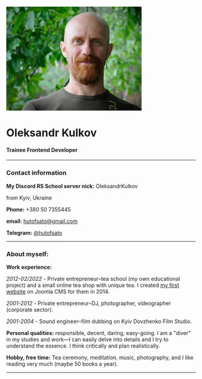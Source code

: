 ![My photo](./my-photo.jpg "My photo")

# **Oleksandr Kulkov**

#### Trainee Frontend Developer

---

### **Contact information**

**My Discord RS School server nick:**
OleksandrKulkov

from Kyiv, Ukraine

**Phone:** +380 50 7355445

**email:** <hutofsato@gmail.com>

**Telegram:** [@hutofsato](https://t.me/hutofsato "My Telegram")

---

### **About myself:**

**Work experience:**

_2012-02/2022_ - Private entrepreneur–tea school (my own educational project) and a small online tea shop with unique tea. I created [my first website](https://teahut.com.ua) on Joomla CMS for them in 2014.

_2001-2012_ - Private entrepreneur–DJ, photographer, videographer (corporate sector).

_2001-2004_ - Sound engineer–film dubbing on Kyiv Dovzhenko Film Studio.

**Personal qualities:**
responsible, decent, daring, easy-going. I am a "diver" in my studies and work—I can easily delve into details and I try to understand the essence. I think critically and plan realistically.

**Hobby, free time:**
Tea ceremony, meditation, music, photography, and I like reading very much (maybe 50 books a year).

---